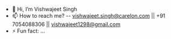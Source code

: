 - 👋 Hi, I’m Vishwajeet Singh
- 📫 How to reach me? -- vishwajeet.singh@carelon.com || +91 7054088306 || vishwajeet1298@gmail.com 
- ⚡ Fun fact: ...

<!---
vishwajeet-singh-carelon/vishwajeet-singh-carelon is a ✨ special ✨ repository because its `README.md` (this file) appears on your GitHub profile.
You can click the Preview link to take a look at your changes.
--->

